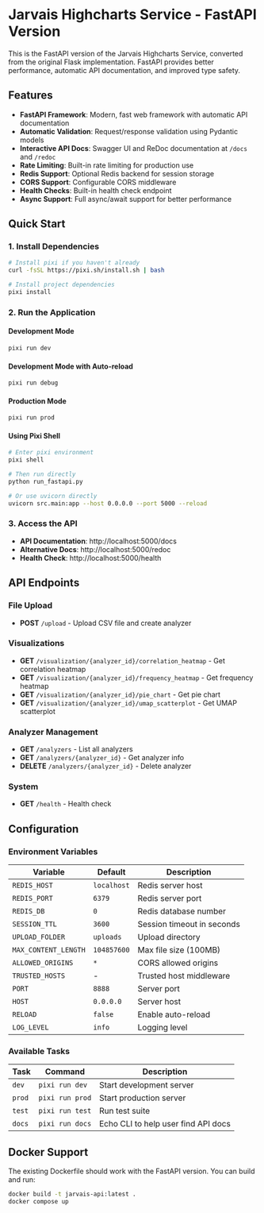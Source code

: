 # Jarvais Highcharts Service - FastAPI Version

This is the FastAPI version of the Jarvais Highcharts Service, converted from the original Flask implementation. FastAPI provides better performance, automatic API documentation, and improved type safety.

## Features

- **FastAPI Framework**: Modern, fast web framework with automatic API documentation
- **Automatic Validation**: Request/response validation using Pydantic models
- **Interactive API Docs**: Swagger UI and ReDoc documentation at `/docs` and `/redoc`
- **Rate Limiting**: Built-in rate limiting for production use
- **Redis Support**: Optional Redis backend for session storage
- **CORS Support**: Configurable CORS middleware
- **Health Checks**: Built-in health check endpoint
- **Async Support**: Full async/await support for better performance

## Quick Start

### 1. Install Dependencies

```bash
# Install pixi if you haven't already
curl -fsSL https://pixi.sh/install.sh | bash

# Install project dependencies
pixi install
```

### 2. Run the Application

#### Development Mode
```bash
pixi run dev
```

#### Development Mode with Auto-reload
```bash
pixi run debug
```

#### Production Mode
```bash
pixi run prod
```

#### Using Pixi Shell
```bash
# Enter pixi environment
pixi shell

# Then run directly
python run_fastapi.py

# Or use uvicorn directly
uvicorn src.main:app --host 0.0.0.0 --port 5000 --reload
```

### 3. Access the API

- **API Documentation**: http://localhost:5000/docs
- **Alternative Docs**: http://localhost:5000/redoc
- **Health Check**: http://localhost:5000/health

## API Endpoints

### File Upload
- **POST** `/upload` - Upload CSV file and create analyzer

### Visualizations
- **GET** `/visualization/{analyzer_id}/correlation_heatmap` - Get correlation heatmap
- **GET** `/visualization/{analyzer_id}/frequency_heatmap` - Get frequency heatmap
- **GET** `/visualization/{analyzer_id}/pie_chart` - Get pie chart
- **GET** `/visualization/{analyzer_id}/umap_scatterplot` - Get UMAP scatterplot

### Analyzer Management
- **GET** `/analyzers` - List all analyzers
- **GET** `/analyzers/{analyzer_id}` - Get analyzer info
- **DELETE** `/analyzers/{analyzer_id}` - Delete analyzer

### System
- **GET** `/health` - Health check

## Configuration

### Environment Variables

| Variable | Default | Description |
|----------|---------|-------------|
| `REDIS_HOST` | `localhost` | Redis server host |
| `REDIS_PORT` | `6379` | Redis server port |
| `REDIS_DB` | `0` | Redis database number |
| `SESSION_TTL` | `3600` | Session timeout in seconds |
| `UPLOAD_FOLDER` | `uploads` | Upload directory |
| `MAX_CONTENT_LENGTH` | `104857600` | Max file size (100MB) |
| `ALLOWED_ORIGINS` | `*` | CORS allowed origins |
| `TRUSTED_HOSTS` | - | Trusted host middleware |
| `PORT` | `8888` | Server port |
| `HOST` | `0.0.0.0` | Server host |
| `RELOAD` | `false` | Enable auto-reload |
| `LOG_LEVEL` | `info` | Logging level |


### Available Tasks

| Task | Command | Description |
|------|---------|-------------|
| `dev` | `pixi run dev` | Start development server |
| `prod` | `pixi run prod` | Start production server |
| `test` | `pixi run test` | Run test suite |
| `docs` | `pixi run docs` | Echo CLI to help user find API docs |

## Docker Support

The existing Dockerfile should work with the FastAPI version. You can build and run:

```bash
docker build -t jarvais-api:latest .
docker compose up
```